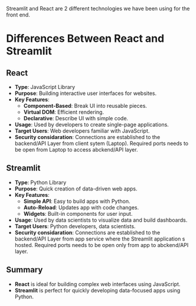 Streamlit and React are 2 different technologies we have been using for the front end.

# Differences Between React and Streamlit

## React
- **Type**: JavaScript Library
- **Purpose**: Building interactive user interfaces for websites.
- **Key Features**:
  - **Component-Based**: Break UI into reusable pieces.
  - **Virtual DOM**: Efficient rendering.
  - **Declarative**: Describe UI with simple code.
- **Usage**: Used by developers to create single-page applications.
- **Target Users**: Web developers familiar with JavaScript.
- **Security considaration**: Connections are established to the backend/API Layer from client sytem (Laptop). Required ports needs to be open from Laptop to access abckend/API layer.

## Streamlit
- **Type**: Python Library
- **Purpose**: Quick creation of data-driven web apps.
- **Key Features**:
  - **Simple API**: Easy to build apps with Python.
  - **Auto-Reload**: Updates app with code changes.
  - **Widgets**: Built-in components for user input.
- **Usage**: Used by data scientists to visualize data and build dashboards.
- **Target Users**: Python developers, data scientists.
- **Security considaration**: Connections are established to the backend/API Layer from app service where the Streamlit application s hosted. Required ports needs to be open only from app to abckend/API layer.
  
## Summary

- **React** is ideal for building complex web interfaces using JavaScript.
- **Streamlit** is perfect for quickly developing data-focused apps using Python.
